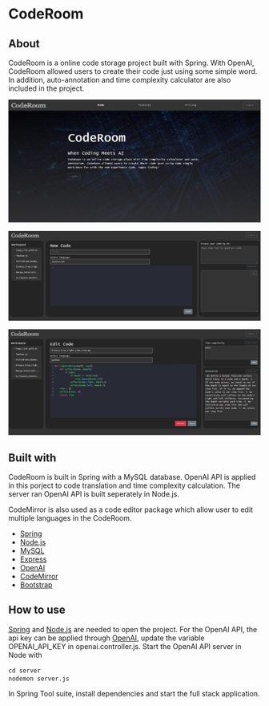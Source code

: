 # CodeRoom

## About
CodeRoom is a online code storage project built with Spring. With OpenAI, CodeRoom allowed users to create their code just using some simple word. In addition, auto-annotation and time complexity calculator are also included in the project.

![index](./screenshot/index_screenshot.JPG)

![page0](./screenshot/page0_screenshot.JPG)

![page1](./screenshot/page1_screenshot.JPG)


## Built with

CodeRoom is built in Spring with a MySQL database. OpenAI API is applied in this porject to code translation and time complexity calculation. The server ran OpenAI API is built seperately in Node.js.

CodeMirror is also used as a code editor package which allow user to edit multiple languages in the CodeRoom.


* [Spring](https://spring.io/tools)
* [Node.js](https://nodejs.org/en/)
* [MySQL](https://www.mysql.com/)
* [Express](https://expressjs.com/)
* [OpenAI](https://openai.com/api/)
* [CodeMirror](https://codemirror.net/)
* [Bootstrap](https://getbootstrap.com/)

## How to use
[Spring](https://spring.io/tools) and [Node.js](https://nodejs.org/en/) are needed to open the project. For the OpenAI API, the api key can be applied through [OpenAI](https://openai.com/api/), update the variable OPENAI_API_KEY in openai.controller.js. 
Start the OpenAI API server in Node with
```
cd server
nodemon server.js
````
In Spring Tool suite, install dependencies and start the full stack application.